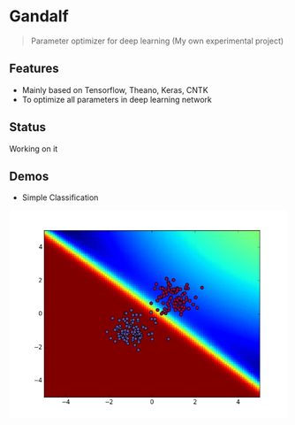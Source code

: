 # Gandalf
> Parameter optimizer for deep learning (My own experimental project)

## Features
+ Mainly based on Tensorflow, Theano, Keras, CNTK
+ To optimize all parameters in deep learning network

## Status
Working on it

## Demos
+ Simple Classification

![](./examples/simple_classification.jpeg)
